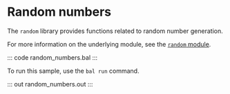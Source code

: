 # Random numbers

The `random` library provides functions related to random number generation.

For more information on the underlying module, see the [`random` module](https://lib.ballerina.io/ballerina/random/latest/).

::: code random_numbers.bal :::

To run this sample, use the `bal run` command.

::: out random_numbers.out :::